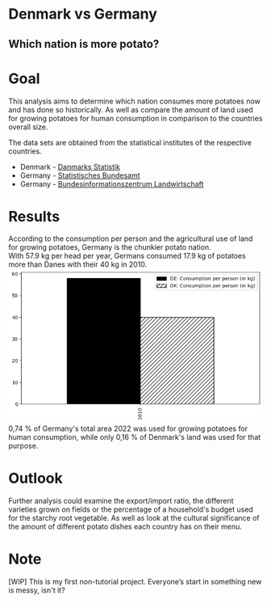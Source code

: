 # Denmark vs Germany
## Which nation is more potato?

# Goal

This analysis aims to determine which nation consumes more potatoes now and has done so historically. As well as compare the amount of land used for growing potatoes for human consumption in comparison to the countries overall size.

The data sets are obtained from the statistical institutes of the respective countries.

* Denmark - [Danmarks Statistik](https://www.dst.dk/en/)
* Germany - [Statistisches Bundesamt](https://www.destatis.de/DE/Home/_inhalt.html)
* Germany - [Bundesinformationszentrum Landwirtschaft](https://www.ble.de/DE/BZL/Daten-Berichte/Kartoffeln/Kartoffeln_node.html;jsessionid=8681CD395D259B8E611E3A6D6203DCF7.internet011)

# Results

According to the consumption per person and the agricultural use of land for growing potatoes, Germany is the chunkier potato nation.<br>
With 57.9 kg per head per year, Germans consumed 17.9 kg of potatoes more than Danes with their 40 kg in 2010.<br>
![Consumption graph](potatoes_consumption_plot_2010.png)
<br>
0,74 % of Germany's total area 2022 was used for growing potatoes for human consumption, while only 0,16 % of Denmark's land was used for that purpose.

# Outlook

Further analysis could examine the export/import ratio, the different varieties grown on fields or the percentage of a household's budget used for the starchy root vegetable. As well as look at the cultural significance of the amount of different potato dishes each country has on their menu.

# Note

[WIP] This is my first non-tutorial project. Everyone’s start in something new is messy, isn't it?

